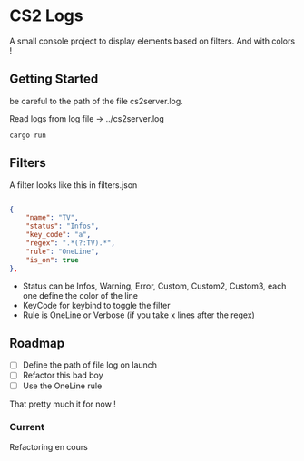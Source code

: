 # CS2 Logs
A small console project to display elements based on filters. And with colors !
## Getting Started

be careful to the path of the file cs2server.log.

Read logs from log file -> ../cs2server.log

```
cargo run
```

## Filters

A filter looks like this in filters.json

```JSON

{
    "name": "TV",
    "status": "Infos",
    "key_code": "a",
    "regex": ".*(?:TV).*",
    "rule": "OneLine",
    "is_on": true
},
```

- Status can be Infos, Warning, Error, Custom, Custom2, Custom3, each one define the color of the line
- KeyCode for keybind to toggle the filter
- Rule is OneLine or Verbose (if you take x lines after the regex)

## Roadmap

- [ ] Define the path of file log on launch
- [ ] Refactor this bad boy
- [ ] Use the OneLine rule

That pretty much it for now !

### Current

Refactoring en cours